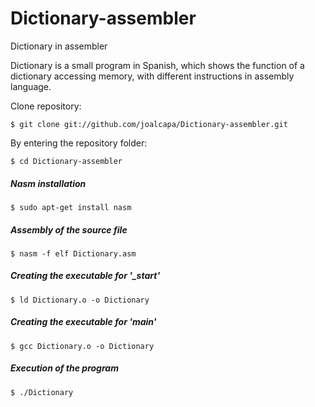 # Dictionary-assembler
 Dictionary in assembler
 
Dictionary is a small program in Spanish, which shows the function of a dictionary accessing memory, with different instructions in assembly language.

Clone repository:

`
$ git clone git://github.com/joalcapa/Dictionary-assembler.git
`

By entering the repository folder:

`
$ cd Dictionary-assembler
`

##### Nasm installation

`
$ sudo apt-get install nasm
` 

##### Assembly of the source file

`
$ nasm -f elf Dictionary.asm
`

##### Creating the executable for '_start'

`
$ ld Dictionary.o -o Dictionary
`

##### Creating the executable for 'main'

`
$ gcc Dictionary.o -o Dictionary
`

##### Execution of the program 

`
$ ./Dictionary
`
